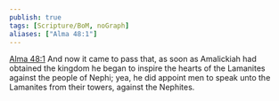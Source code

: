 ```yaml
---
publish: true
tags: [Scripture/BoM, noGraph]
aliases: ["Alma 48:1"]
---
```

[Alma 48:1](https://churchofjesuschrist.org/study/scriptures/bofm/alma/48?lang=eng&id=p1#p1) And now it came to pass that, as soon as Amalickiah had obtained the kingdom he began to inspire the hearts of the Lamanites against the people of Nephi; yea, he did appoint men to speak unto the Lamanites from their towers, against the Nephites.
